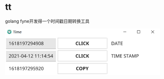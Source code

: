 # tt
golang fyne开发得一个时间戳日期转换工具

![FF87DB~1.PNG](https://raw.githubusercontent.com/EddieChan1993/tt/main/FF87DB~1.PNG)
